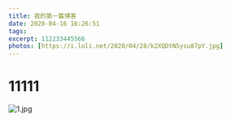 ```yaml
---
title: 我的第一篇博客
date: 2020-04-16 16:26:51
tags:
excerpt: 112233445566
photos: [https://i.loli.net/2020/04/28/k2XQDtN5ysu87pY.jpg]
---
```

# 11111
![1.jpg](https://i.loli.net/2020/04/28/k2XQDtN5ysu87pY.jpg)


